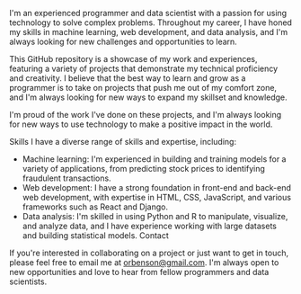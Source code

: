 I'm an experienced programmer and data scientist with a passion for using technology to solve complex problems. Throughout my career, I have honed my skills in machine learning, web development, and data analysis, and I'm always looking for new challenges and opportunities to learn.

This GitHub repository is a showcase of my work and experiences, featuring a variety of projects that demonstrate my technical proficiency and creativity. I believe that the best way to learn and grow as a programmer is to take on projects that push me out of my comfort zone, and I'm always looking for new ways to expand my skillset and knowledge.

I'm proud of the work I've done on these projects, and I'm always looking for new ways to use technology to make a positive impact in the world.

Skills
I have a diverse range of skills and expertise, including:

* Machine learning: I'm experienced in building and training models for a variety of applications, from predicting stock prices to identifying fraudulent transactions.
* Web development: I have a strong foundation in front-end and back-end web development, with expertise in HTML, CSS, JavaScript, and various frameworks such as React and Django.
* Data analysis: I'm skilled in using Python and R to manipulate, visualize, and analyze data, and I have experience working with large datasets and building statistical models.
Contact


If you're interested in collaborating on a project or just want to get in touch, please feel free to email me at orbenson@gmail.com. I'm always open to new opportunities and love to hear from fellow programmers and data scientists.

